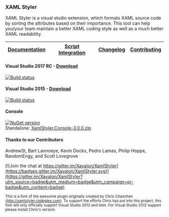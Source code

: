 ### XAML Styler
XAML Styler is a visual studio extension, which formats XAML source code by sorting the attributes based on their importance. This tool can help you/your team maintain a better XAML coding style as well as a much better XAML readability.

|[Documentation](https://github.com/Xavalon/XamlStyler/wiki)|[Script Integration](https://github.com/Xavalon/XamlStyler/wiki/Script-Integration)|[Changelog](https://github.com/Xavalon/XamlStyler/wiki/Changelog)|[Contributing](https://github.com/Xavalon/XamlStyler/blob/master/CONTRIBUTING.md)|
|---|---|---|---|

#### Visual Studio 2017 RC - [Download](https://marketplace.visualstudio.com/items?itemName=TeamXavalon.XAMLStyler)
[![Build status](https://ci.appveyor.com/api/projects/status/vvxrkc95amh6v82n/branch/XamlStyler3?svg=true&passingText=VS2017%20RC%20-%20Build%20Passing&failingText=VS2017%20RC%20-%20Build%20Failing&pendingText=VS2017%20RC%20-%20Build%20Pending)](https://ci.appveyor.com/project/grochocki/xamlstyler-92wnc/branch/XamlStyler3)

#### Visual Studio 2015 - [Download](https://marketplace.visualstudio.com/items?itemName=NicoVermeir.XAMLStyler)
[![Build status](https://ci.appveyor.com/api/projects/status/58xlkjm2f1g2w0y1/branch/master?svg=true&passingText=VS2015%20-%20Build%20Passing&failingText=VS2015%20-%20Build%20Failing&pendingText=VS2015%20-%20Build%20Pending)](https://ci.appveyor.com/project/grochocki/xamlstyler/branch/master)

#### Console
[![NuGet version](https://badge.fury.io/nu/XamlStyler.Console.svg)](https://badge.fury.io/nu/XamlStyler.Console)  
Standalone: [XamlStyler.Console-3.0.0.zip](https://github.com/Xavalon/XamlStyler/releases/download/3.0/XamlStyler.Console-3.0.0.zip)

#### Thanks to our Contributors
AndrewSt, Bart Lannoeye, Kevin Dockx, Pedro Lamas, Philip Hoppe, RandomEngy, and Scott Lovegrove

[![Join the chat at https://gitter.im/Xavalon/XamlStyler](https://badges.gitter.im/Xavalon/XamlStyler.svg)](https://gitter.im/Xavalon/XamlStyler?utm_source=badge&utm_medium=badge&utm_campaign=pr-badge&utm_content=badge) 

<sub>This is a fork of the awesome plugin originally created by Chris Chaochen (http://xamlstyler.codeplex.com). To support the efforts Chris has put into this project, this fork will only officially support Visual Studio 2013 and later. For Visual Studio 2012 support please install Chris's version.<sub>
